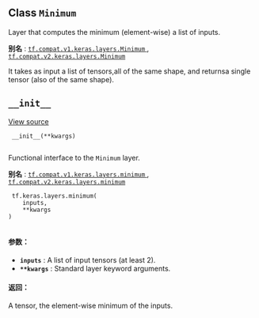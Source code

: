 

## Class  `Minimum` 
Layer that computes the minimum (element-wise) a list of inputs.

**别名** : [ `tf.compat.v1.keras.layers.Minimum` ](/api_docs/python/tf/keras/layers/Minimum), [ `tf.compat.v2.keras.layers.Minimum` ](/api_docs/python/tf/keras/layers/Minimum)

It takes as input a list of tensors,all of the same shape, and returnsa single tensor (also of the same shape).

##  `__init__` 
[View source](https://github.com/tensorflow/tensorflow/blob/r2.0/tensorflow/python/keras/layers/merge.py#L41-L43)

```
 __init__(**kwargs)
 
```

Functional interface to the  `Minimum`  layer.

**别名** : [ `tf.compat.v1.keras.layers.minimum` ](/api_docs/python/tf/keras/layers/minimum), [ `tf.compat.v2.keras.layers.minimum` ](/api_docs/python/tf/keras/layers/minimum)

```
 tf.keras.layers.minimum(
    inputs,
    **kwargs
)
 
```

#### 参数：
- **`inputs`** : A list of input tensors (at least 2).
- **`**kwargs`** : Standard layer keyword arguments.


#### 返回：
A tensor, the element-wise minimum of the inputs.

